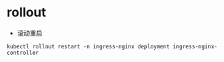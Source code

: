 # rollout

- 滚动重启 
```shell
kubectl rollout restart -n ingress-nginx deployment ingress-nginx-controller
```
